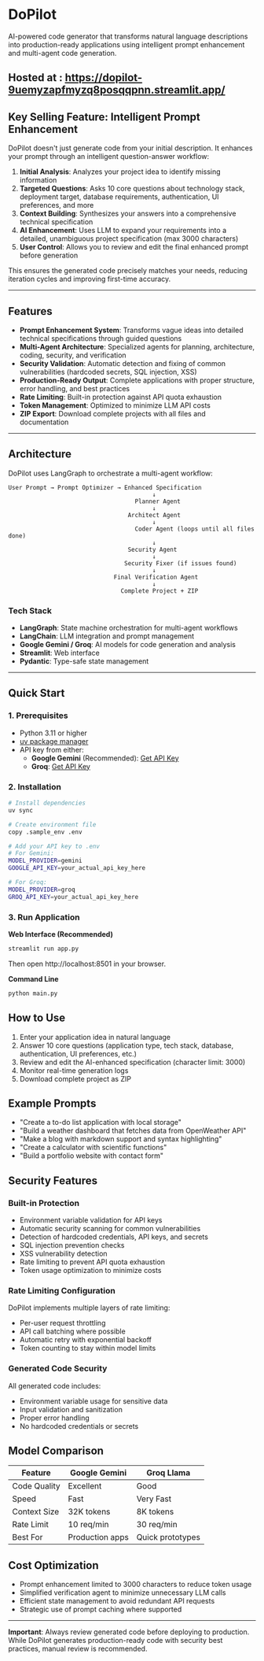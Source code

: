 # DoPilot

AI-powered code generator that transforms natural language descriptions into production-ready applications using intelligent prompt enhancement and multi-agent code generation.

Hosted at : https://dopilot-9uemyzapfmyzq8posqqpnn.streamlit.app/ 
---

## Key Selling Feature: Intelligent Prompt Enhancement

DoPilot doesn't just generate code from your initial description. It enhances your prompt through an intelligent question-answer workflow:

1. **Initial Analysis**: Analyzes your project idea to identify missing information
2. **Targeted Questions**: Asks 10 core questions about technology stack, deployment target, database requirements, authentication, UI preferences, and more
3. **Context Building**: Synthesizes your answers into a comprehensive technical specification
4. **AI Enhancement**: Uses LLM to expand your requirements into a detailed, unambiguous project specification (max 3000 characters)
5. **User Control**: Allows you to review and edit the final enhanced prompt before generation

This ensures the generated code precisely matches your needs, reducing iteration cycles and improving first-time accuracy.

---

## Features

- **Prompt Enhancement System**: Transforms vague ideas into detailed technical specifications through guided questions
- **Multi-Agent Architecture**: Specialized agents for planning, architecture, coding, security, and verification
- **Security Validation**: Automatic detection and fixing of common vulnerabilities (hardcoded secrets, SQL injection, XSS)
- **Production-Ready Output**: Complete applications with proper structure, error handling, and best practices
- **Rate Limiting**: Built-in protection against API quota exhaustion
- **Token Management**: Optimized to minimize LLM API costs
- **ZIP Export**: Download complete projects with all files and documentation

---

## Architecture

DoPilot uses LangGraph to orchestrate a multi-agent workflow:

```
User Prompt → Prompt Optimizer → Enhanced Specification
                                         ↓
                                    Planner Agent
                                         ↓
                                  Architect Agent
                                         ↓
                                    Coder Agent (loops until all files done)
                                         ↓
                                  Security Agent
                                         ↓
                                 Security Fixer (if issues found)
                                         ↓
                              Final Verification Agent
                                         ↓
                                Complete Project + ZIP
```

### Tech Stack

- **LangGraph**: State machine orchestration for multi-agent workflows
- **LangChain**: LLM integration and prompt management
- **Google Gemini / Groq**: AI models for code generation and analysis
- **Streamlit**: Web interface
- **Pydantic**: Type-safe state management

---

## Quick Start

### 1. Prerequisites
- Python 3.11 or higher
- [uv package manager](https://docs.astral.sh/uv/getting-started/installation/)
- API key from either:
  - **Google Gemini** (Recommended): [Get API Key](https://aistudio.google.com/apikey)
  - **Groq**: [Get API Key](https://console.groq.com/keys)

### 2. Installation
```bash
# Install dependencies
uv sync

# Create environment file
copy .sample_env .env

# Add your API key to .env
# For Gemini:
MODEL_PROVIDER=gemini
GOOGLE_API_KEY=your_actual_api_key_here

# For Groq:
MODEL_PROVIDER=groq
GROQ_API_KEY=your_actual_api_key_here
```

### 3. Run Application

**Web Interface (Recommended)**
```bash
streamlit run app.py
```
Then open http://localhost:8501 in your browser.

**Command Line**
```bash
python main.py
```

## How to Use

1. Enter your application idea in natural language
2. Answer 10 core questions (application type, tech stack, database, authentication, UI preferences, etc.)
3. Review and edit the AI-enhanced specification (character limit: 3000)
4. Monitor real-time generation logs
5. Download complete project as ZIP

## Example Prompts

- "Create a to-do list application with local storage"
- "Build a weather dashboard that fetches data from OpenWeather API"
- "Make a blog with markdown support and syntax highlighting"
- "Create a calculator with scientific functions"
- "Build a portfolio website with contact form"

## Security Features

### Built-in Protection
- Environment variable validation for API keys
- Automatic security scanning for common vulnerabilities
- Detection of hardcoded credentials, API keys, and secrets
- SQL injection prevention checks
- XSS vulnerability detection
- Rate limiting to prevent API quota exhaustion
- Token usage optimization to minimize costs

### Rate Limiting Configuration
DoPilot implements multiple layers of rate limiting:
- Per-user request throttling
- API call batching where possible
- Automatic retry with exponential backoff
- Token counting to stay within model limits

### Generated Code Security
All generated code includes:
- Environment variable usage for sensitive data
- Input validation and sanitization
- Proper error handling
- No hardcoded credentials or secrets

## Model Comparison

| Feature | Google Gemini | Groq Llama |
|---------|--------------|------------|
| Code Quality | Excellent | Good |
| Speed | Fast | Very Fast |
| Context Size | 32K tokens | 8K tokens |
| Rate Limit | 10 req/min | 30 req/min |
| Best For | Production apps | Quick prototypes |

## Cost Optimization

- Prompt enhancement limited to 3000 characters to reduce token usage
- Simplified verification agent to minimize unnecessary LLM calls
- Efficient state management to avoid redundant API requests
- Strategic use of prompt caching where supported

---

**Important**: Always review generated code before deploying to production. While DoPilot generates production-ready code with security best practices, manual review is recommended.
